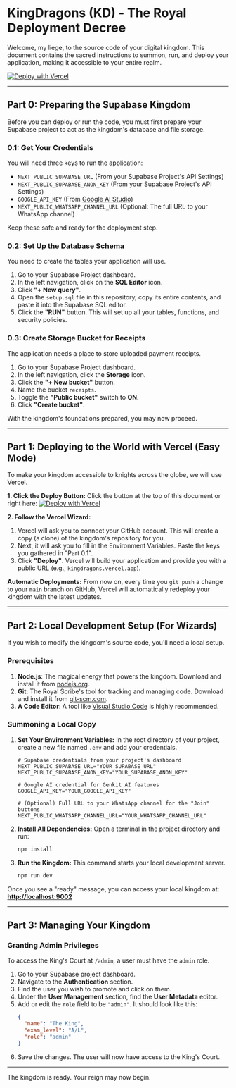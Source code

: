 
# KingDragons (KD) - The Royal Deployment Decree

Welcome, my liege, to the source code of your digital kingdom. This document contains the sacred instructions to summon, run, and deploy your application, making it accessible to your entire realm.

[![Deploy with Vercel](https://vercel.com/button)](https://vercel.com/new/clone?repository-url=https%3A%2F%2Fgithub.com%2Fksnprogrammer%2FKD&env=NEXT_PUBLIC_SUPABASE_URL,NEXT_PUBLIC_SUPABASE_ANON_KEY,GOOGLE_API_KEY,NEXT_PUBLIC_WHATSAPP_CHANNEL_URL&envDescription=Your%20Supabase%20and%20Google%20AI%20credentials%20are%20needed%20for%20the%20app%20to%20function.%20The%20WhatsApp%20URL%20is%20optional.&project-name=kingdragons&repository-name=kingdragons-clone)

---

## Part 0: Preparing the Supabase Kingdom

Before you can deploy or run the code, you must first prepare your Supabase project to act as the kingdom's database and file storage.

### 0.1: Get Your Credentials
You will need three keys to run the application:
- `NEXT_PUBLIC_SUPABASE_URL` (From your Supabase Project's API Settings)
- `NEXT_PUBLIC_SUPABASE_ANON_KEY` (From your Supabase Project's API Settings)
- `GOOGLE_API_KEY` (From [Google AI Studio](https://aistudio.google.com/app/apikey))
- `NEXT_PUBLIC_WHATSAPP_CHANNEL_URL` (Optional: The full URL to your WhatsApp channel)

Keep these safe and ready for the deployment step.

### 0.2: Set Up the Database Schema
You need to create the tables your application will use.
1. Go to your Supabase Project dashboard.
2. In the left navigation, click on the **SQL Editor** icon.
3. Click **"+ New query"**.
4. Open the `setup.sql` file in this repository, copy its entire contents, and paste it into the Supabase SQL editor.
5. Click the **"RUN"** button. This will set up all your tables, functions, and security policies.

### 0.3: Create Storage Bucket for Receipts
The application needs a place to store uploaded payment receipts.
1. Go to your Supabase Project dashboard.
2. In the left navigation, click the **Storage** icon.
3. Click the **"+ New bucket"** button.
4. Name the bucket `receipts`.
5. Toggle the **"Public bucket"** switch to **ON**.
6. Click **"Create bucket"**.

With the kingdom's foundations prepared, you may now proceed.

---

## Part 1: Deploying to the World with Vercel (Easy Mode)

To make your kingdom accessible to knights across the globe, we will use Vercel.

**1. Click the Deploy Button:**
Click the button at the top of this document or right here:
[![Deploy with Vercel](https://vercel.com/button)](https://vercel.com/new/clone?repository-url=https%3A%2F%2Fgithub.com%2Fksnprogrammer%2FKD&env=NEXT_PUBLIC_SUPABASE_URL,NEXT_PUBLIC_SUPABASE_ANON_KEY,GOOGLE_API_KEY,NEXT_PUBLIC_WHATSAPP_CHANNEL_URL&envDescription=Your%20Supabase%20and%20Google%20AI%20credentials%20are%20needed%20for%20the%20app%20to%20function.%20The%20WhatsApp%20URL%20is%20optional.&project-name=kingdragons&repository-name=kingdragons-clone)

**2. Follow the Vercel Wizard:**
1.  Vercel will ask you to connect your GitHub account. This will create a copy (a clone) of the kingdom's repository for you.
2.  Next, it will ask you to fill in the Environment Variables. Paste the keys you gathered in "Part 0.1".
3.  Click **"Deploy"**. Vercel will build your application and provide you with a public URL (e.g., `kingdragons.vercel.app`).

**Automatic Deployments:**
From now on, every time you `git push` a change to your `main` branch on GitHub, Vercel will automatically redeploy your kingdom with the latest updates.

---

## Part 2: Local Development Setup (For Wizards)

If you wish to modify the kingdom's source code, you'll need a local setup.

### Prerequisites
1.  **Node.js**: The magical energy that powers the kingdom. Download and install it from [nodejs.org](https://nodejs.org/).
2.  **Git**: The Royal Scribe's tool for tracking and managing code. Download and install it from [git-scm.com](https://git-scm.com/).
3.  **A Code Editor**: A tool like [Visual Studio Code](https://code.visualstudio.com/) is highly recommended.

### Summoning a Local Copy
1.  **Set Your Environment Variables:** In the root directory of your project, create a new file named `.env` and add your credentials.
    ```
    # Supabase credentials from your project's dashboard
    NEXT_PUBLIC_SUPABASE_URL="YOUR_SUPABASE_URL"
    NEXT_PUBLIC_SUPABASE_ANON_KEY="YOUR_SUPABASE_ANON_KEY"

    # Google AI credential for Genkit AI features
    GOOGLE_API_KEY="YOUR_GOOGLE_API_KEY"

    # (Optional) Full URL to your WhatsApp channel for the "Join" buttons
    NEXT_PUBLIC_WHATSAPP_CHANNEL_URL="YOUR_WHATSAPP_CHANNEL_URL"
    ```
2.  **Install All Dependencies:** Open a terminal in the project directory and run:
    ```bash
    npm install
    ```
3.  **Run the Kingdom:** This command starts your local development server.
    ```bash
    npm run dev
    ```
Once you see a "ready" message, you can access your local kingdom at: **[http://localhost:9002](http://localhost:9002)**

---

## Part 3: Managing Your Kingdom

### Granting Admin Privileges
To access the King's Court at `/admin`, a user must have the `admin` role.
1. Go to your Supabase project dashboard.
2. Navigate to the **Authentication** section.
3. Find the user you wish to promote and click on them.
4. Under the **User Management** section, find the **User Metadata** editor.
5. Add or edit the `role` field to be `"admin"`. It should look like this:
   ```json
   {
     "name": "The King",
     "exam_level": "A/L",
     "role": "admin"
   }
   ```
6. Save the changes. The user will now have access to the King's Court.

---
The kingdom is ready. Your reign may now begin.
